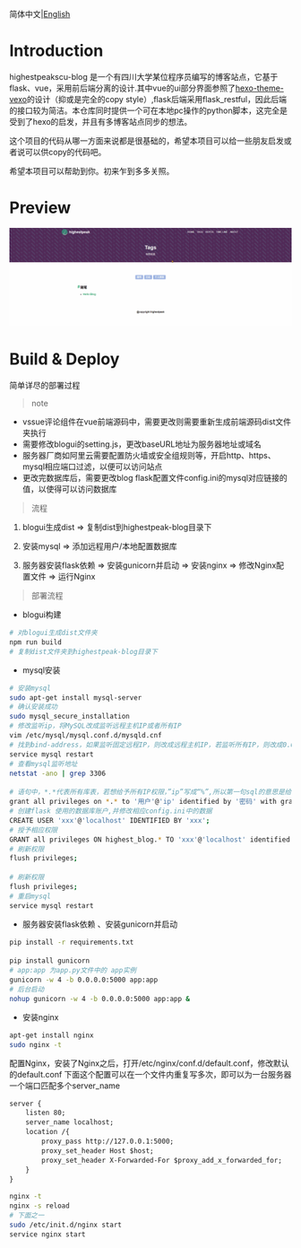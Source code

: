 简体中文|[English](https://github.com/highestpeak/highestpeakscu-blog)

# Introduction

highestpeakscu-blog 是一个有四川大学某位程序员编写的博客站点，它基于flask、vue，采用前后端分离的设计.其中vue的ui部分界面参照了[hexo-theme-vexo](https://github.com/yanm1ng/hexo-theme-vexo)的设计（抑或是完全的copy style）,flask后端采用flask_restful，因此后端的接口较为简洁。本仓库同时提供一个可在本地pc操作的python脚本，这完全是受到了hexo的启发，并且有多博客站点同步的想法。

这个项目的代码从哪一方面来说都是很基础的，希望本项目可以给一些朋友启发或者说可以供copy的代码吧。

希望本项目可以帮助到你。初来乍到多多关照。

# Preview

![](https://raw.githubusercontent.com/highestpeak/highestpeakscu-blog/master/highestpeak-blog.gif)

# Build & Deploy

简单详尽的部署过程

> note

- vssue评论组件在vue前端源码中，需要更改则需要重新生成前端源码dist文件夹执行
- 需要修改blogui的setting.js，更改baseURL地址为服务器地址或域名
- 服务器厂商如阿里云需要配置防火墙或安全组规则等，开启http、https、mysql相应端口过滤，以便可以访问站点
- 更改完数据库后，需要更改blog flask配置文件config.ini的mysql对应链接的值，以使得可以访问数据库

> 流程

1. blogui生成dist => 复制dist到highestpeak-blog目录下

2. 安装mysql => 添加远程用户/本地配置数据库

3. 服务器安装flask依赖 => 安装gunicorn并启动 => 安装nginx => 修改Nginx配置文件 => 运行Nginx

> 部署流程

- blogui构建

``` bash
# 对blogui生成dist文件夹
npm run build
# 复制dist文件夹到highestpeak-blog目录下
```

- mysql安装

``` bash
# 安装mysql
sudo apt-get install mysql-server
# 确认安装成功
sudo mysql_secure_installation
# 修改监听ip，将MySQL改成监听远程主机IP或者所有IP
vim /etc/mysql/mysql.conf.d/mysqld.cnf
# 找到bind-address，如果监听固定远程IP，则改成远程主机IP，若监听所有IP，则改成0.0.0.0或者注释bind-address。修改完成后重启MySQL
service mysql restart
# 查看mysql监听地址
netstat -ano | grep 3306

# 语句中，*.*代表所有库表，若想给予所有IP权限，”ip”写成“%”,所以第一句sql的意思是给予来自所有IP地址的通过“用户”，“密码”登录的用户对所有库表的所有操作权限。
grant all privileges on *.* to '用户'@'ip' identified by '密码' with grant option;
# 创建flask 使用的数据库账户,并修改相应config.ini中的数据
CREATE USER 'xxx'@'localhost' IDENTIFIED BY 'xxx';
# 授予相应权限
GRANT all privileges ON highest_blog.* TO 'xxx'@'localhost' identified by 'xxx';
# 刷新权限
flush privileges;

# 刷新权限
flush privileges;
# 重启mysql
service mysql restart
```

- 服务器安装flask依赖 、安装gunicorn并启动 

``` bash
pip install -r requirements.txt

pip install gunicorn
# app:app 为app.py文件中的 app实例
gunicorn -w 4 -b 0.0.0.0:5000 app:app
# 后台启动
nohup gunicorn -w 4 -b 0.0.0.0:5000 app:app &
```

- 安装nginx

``` bash
apt-get install nginx
sudo nginx -t
```

配置Nginx，安装了Nginx之后，打开/etc/nginx/conf.d/default.conf，修改默认的default.conf
下面这个配置可以在一个文件内重复写多次，即可以为一台服务器一个端口匹配多个server_name

``` txt
server {
    listen 80;
    server_name localhost;
    location /{
        proxy_pass http://127.0.0.1:5000;
        proxy_set_header Host $host;
        proxy_set_header X-Forwarded-For $proxy_add_x_forwarded_for;
    }
}
```

``` bash
nginx -t
nginx -s reload
# 下面之一
sudo /etc/init.d/nginx start
service nginx start
```

